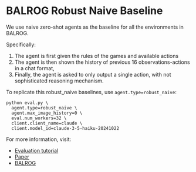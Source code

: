 # BALROG Robust Naive Baseline
We use naive zero-shot agents as the baseline for all the environments in BALROG.

Specifically:

1. The agent is first given the rules of the games and available actions
2. The agent is then shown the history of previous 16 observations-actions in a chat format, 
3. Finally, the agent is asked to only output a single action, with not sophisticated reasoning mechanism. 

To replicate this robust_naive baselines, use `agent.type=robust_naive`:

```
python eval.py \
  agent.type=robust_naive \
  agent.max_image_history=0 \
  eval.num_workers=32 \
  client.client_name=claude \
  client.model_id=claude-3-5-haiku-20241022
```

For more information, visit:

- [Evaluation tutorial](https://github.com/balrog-ai/BALROG/blob/main/docs/evaluation.md)
- [Paper](https://arxiv.org/abs/2411.13543)
- [BALROG](https://balrogai.com)